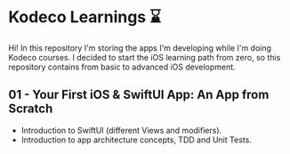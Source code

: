 # Kodeco Learnings :hourglass:

Hi! In this repository I'm storing the apps I'm developing while I'm doing Kodeco courses. I decided to start the iOS learning path from zero, so this repository contains from basic to advanced iOS development.


## 01 - Your First iOS & SwiftUI App: An App from Scratch
* Introduction to SwiftUI (different Views and modifiers).
* Introduction to app architecture concepts, TDD and Unit Tests.
